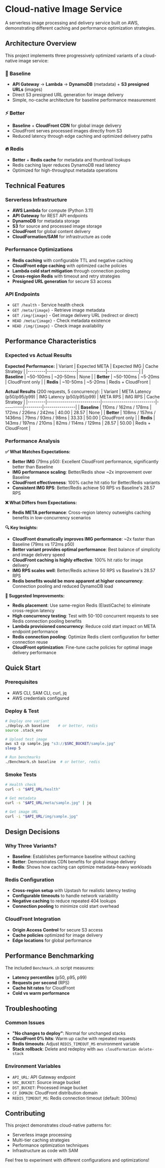 # Cloud-native Image Service

A serverless image processing and delivery service built on AWS, demonstrating different caching and performance optimization strategies.

## Architecture Overview

This project implements three progressively optimized variants of a cloud-native image service:

### 🚀 Baseline
- **API Gateway** → **Lambda** → **DynamoDB** (metadata) + **S3 presigned URLs** (images)
- Direct S3 presigned URL generation for image delivery
- Simple, no-cache architecture for baseline performance measurement

### ⚡ Better  
- **Baseline** + **CloudFront CDN** for global image delivery
- CloudFront serves processed images directly from S3
- Reduced latency through edge caching and optimized delivery paths

### 🔥 Redis
- **Better** + **Redis cache** for metadata and thumbnail lookups
- Redis caching layer reduces DynamoDB read latency
- Optimized for high-throughput metadata operations

## Technical Features

### Serverless Infrastructure
- **AWS Lambda** for compute (Python 3.11)
- **API Gateway** for REST API endpoints
- **DynamoDB** for metadata storage
- **S3** for source and processed image storage
- **CloudFront** for global content delivery
- **CloudFormation/SAM** for infrastructure as code

### Performance Optimizations
- **Redis caching** with configurable TTL and negative caching
- **CloudFront edge caching** with optimized cache policies
- **Lambda cold start mitigation** through connection pooling
- **Cross-region Redis** with timeout and retry strategies
- **Presigned URL generation** for secure S3 access

### API Endpoints
- `GET /health` - Service health check
- `GET /meta/{image}` - Retrieve image metadata
- `GET /img/{image}` - Get image delivery URL (redirect or direct)
- `HEAD /meta/{image}` - Check metadata existence
- `HEAD /img/{image}` - Check image availability

## Performance Characteristics

### Expected vs Actual Results

**Expected Performance:**
| Variant | Expected META | Expected IMG | Cache Strategy |
|---------|---------------|--------------|----------------|
| **Baseline** | ~50-100ms | ~20-50ms | None |
| **Better** | ~50-100ms | ~5-20ms | CloudFront only |
| **Redis** | ~10-50ms | ~5-20ms | Redis + CloudFront |

**Actual Results** (200 requests, 5 concurrency):
| Variant | META Latency (p50/p95/p99) | IMG Latency (p50/p95/p99) | META RPS | IMG RPS | Cache Strategy |
|---------|---------------------------|---------------------------|----------|---------|----------------|
| **Baseline** | 110ms / 162ms / 178ms | 172ms / 226ms / 242ms | 40.00 | 28.57 | None |
| **Better** | 108ms / 157ms / 1436ms | 79ms / 93ms / 98ms | 33.33 | 50.00 | CloudFront only |
| **Redis** | 143ms / 197ms / 210ms | 82ms / 114ms / 129ms | 28.57 | 50.00 | Redis + CloudFront |

### Performance Analysis

**✅ What Matches Expectations:**
- **Better IMG** (79ms p50): Excellent CloudFront performance, significantly better than Baseline
- **IMG performance scaling**: Better/Redis show ~2x improvement over Baseline
- **CloudFront effectiveness**: 100% cache hit ratio for Better/Redis variants
- **Consistent IMG RPS**: Better/Redis achieve 50 RPS vs Baseline's 28.57 RPS

**❌ What Differs from Expectations:**
- **Redis META performance**: Cross-region latency outweighs caching benefits in low-concurrency scenarios

**🔍 Key Insights:**
- **CloudFront dramatically improves IMG performance**: ~2x faster than Baseline (79ms vs 172ms p50)
- **Better variant provides optimal performance**: Best balance of simplicity and image delivery speed
- **CloudFront caching is highly effective**: 100% hit ratio for image delivery
- **IMG RPS scales well**: Better/Redis achieve 50 RPS vs Baseline's 28.57 RPS
- **Redis benefits would be more apparent at higher concurrency**: Connection pooling and reduced DynamoDB load

**🚀 Suggested Improvements:**
- **Redis placement**: Use same-region Redis (ElastiCache) to eliminate cross-region latency
- **High concurrency testing**: Test with 50-100 concurrent requests to see Redis connection pooling benefits
- **Lambda provisioned concurrency**: Reduce cold start impact on META endpoint performance
- **Redis connection pooling**: Optimize Redis client configuration for better connection reuse
- **CloudFront optimization**: Fine-tune cache policies for optimal image delivery performance

## Quick Start

### Prerequisites
- AWS CLI, SAM CLI, curl, jq
- AWS credentials configured

### Deploy & Test
```bash
# Deploy one variant
./deploy.sh baseline    # or better, redis
source .stack_env

# Upload test image
aws s3 cp sample.jpg "s3://$SRC_BUCKET/sample.jpg"
sleep 5

# Run benchmarks
./Benchmark.sh baseline  # or better, redis
```

### Smoke Tests
```bash
# Health check
curl -s "$API_URL/health"

# Get metadata
curl -s "$API_URL/meta/sample.jpg" | jq

# Get image URL
curl -i "$API_URL/img/sample.jpg"
```

## Design Decisions

### Why Three Variants?
- **Baseline**: Establishes performance baseline without caching
- **Better**: Demonstrates CDN benefits for global image delivery  
- **Redis**: Shows how caching can optimize metadata-heavy workloads

### Redis Configuration
- **Cross-region setup** with Upstash for realistic latency testing
- **Configurable timeouts** to handle network variability
- **Negative caching** to reduce repeated 404 lookups
- **Connection pooling** to minimize cold start overhead

### CloudFront Integration
- **Origin Access Control** for secure S3 access
- **Cache policies** optimized for image delivery
- **Edge locations** for global performance

## Performance Benchmarking

The included `Benchmark.sh` script measures:
- **Latency percentiles** (p50, p95, p99)
- **Requests per second** (RPS)
- **Cache hit rates** for CloudFront
- **Cold vs warm performance**

## Troubleshooting

### Common Issues
- **"No changes to deploy"**: Normal for unchanged stacks
- **CloudFront 0% hits**: Warm up cache with repeated requests
- **Redis timeouts**: Adjust `REDIS_TIMEOUT_MS` environment variable
- **Stack rollback**: Delete and redeploy with `aws cloudformation delete-stack`

### Environment Variables
- `API_URL`: API Gateway endpoint
- `SRC_BUCKET`: Source image bucket
- `DST_BUCKET`: Processed image bucket  
- `CF_DOMAIN`: CloudFront distribution domain
- `REDIS_TIMEOUT_MS`: Redis connection timeout (default: 300ms)

## Contributing

This project demonstrates cloud-native patterns for:
- Serverless image processing
- Multi-tier caching strategies
- Performance optimization techniques
- Infrastructure as code with SAM

Feel free to experiment with different configurations and optimizations!
